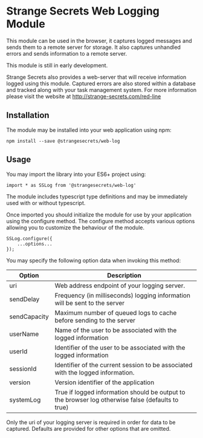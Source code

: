 # Strange Secrets Web Logging Module
This module can be used in the browser, it captures logged messages and sends them to a
remote server for storage.
It also captures unhandled errors and sends information to a remote server.

This module is still in early development. 

Strange Secrets also provides a web-server that will receive information logged using
this module. Captured errors are also stored within a database and tracked along with
your task management system. For more information please visit the website at
http://strange-secrets.com/red-line

## Installation
The module may be installed into your web application using npm:
```
npm install --save @strangesecrets/web-log
```
## Usage
You may import the library into your ES6+ project using:
```
import * as SSLog from '@strangesecrets/web-log'
``` 
The module includes typescript type definitions and may be immediately used with
or without typescript.

Once imported you should initialize the module for use by your application using the
configure method. The configure method accepts various options allowing you to customize
the behaviour of the module.
```ecmascript 6
SSLog.configure({
    ...options...
});
```
You may specify the following option data when invoking this method:

| Option      | Description                                                                 |
| ----------- | --------------------------------------------------------------------------- |
|uri          | Web address endpoint of your logging server.
|sendDelay    | Frequency (in milliseconds) logging information will be sent to the server  |
|sendCapacity | Maximum number of queued logs to cache before sending to the server         |
|userName     | Name of the user to be associated with the logged information               |
|userId       | Identifier of the user to be associated with the logged information         |
|sessionId    | Identifier of the current session to be associated with the logged information. |
|version      | Version identifier of the application                                       |
|systemLog    | True if logged information should be output to the browser log otherwise false (defaults to true) |
  
Only the uri of your logging server is required in order for data to be captured. Defaults
are provided for other options that are omitted.

